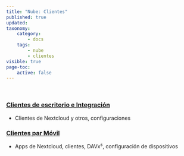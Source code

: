 ```yaml
---
title: "Nube: Clientes"
published: true
updated:
taxonomy:
    category:
        - docs
    tags:
        - nube
        - clientes
visible: true
page-toc:
    active: false
---
```


<br>

### [Clientes de escritorio e Integración](desktop)
- Clientes de Nextcloud y otros, configuraciones

### [Clientes par Móvil](mobile)
- Apps de Nextcloud, clientes, DAVx⁵, configuración de dispositivos
